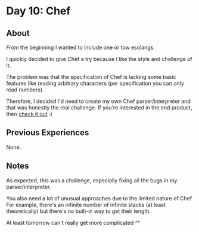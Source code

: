 # Day 10: Chef

## About

From the beginning I wanted to include one or tow esolangs.

I quickly decided to give Chef a try because I like the style and challenge of it.

The problem was that the specification of Chef is lacking some basic features like reading arbitrary characters (per specification you can only read numbers).

Therefore, I decided I'd need to create my own Chef parser/interpreter and that was honestly the real challenge.
If you're interested in the end product, then [check it out](https://github.com/Siphalor/chef-rs) :)

## Previous Experiences

None.

## Notes

As expected, this was a challenge, especially fixing all the bugs in my parser/interpreter.

You also need a lot of unusual approaches due to the limited nature of Chef.
For example, there's an infinite number of infinite stacks (at least theoretically) but there's no built-in way to get their length.

At least tomorrow can't really get more complicated ^^

